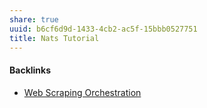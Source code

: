 ```yaml
---
share: true
uuid: b6cf6d9d-1433-4cb2-ac5f-15bbb0527751
title: Nats Tutorial
---
```

#### Backlinks

* [Web Scraping Orchestration](/dd43be98-5e8e-45b2-b279-6cfb7474bba9)